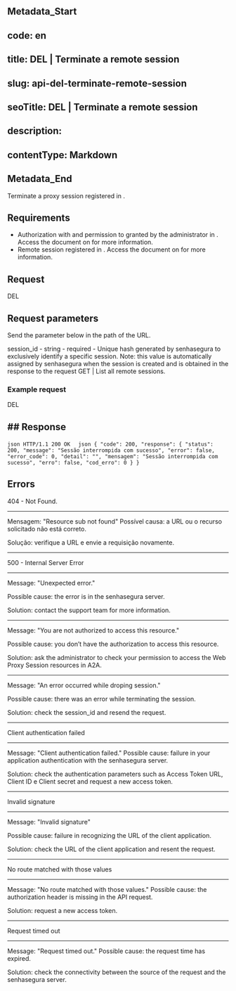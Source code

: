 ## Metadata_Start 
## code: en
## title: DEL | Terminate a remote session 
## slug: api-del-terminate-remote-session 
## seoTitle: DEL | Terminate a remote session 
## description:  
## contentType: Markdown 
## Metadata_End
Terminate a proxy session registered in .

## Requirements
*  Authorization with  and  permission to  granted by the administrator in .
Access the document on  for more information.
* Remote session registered in . 
Access the document on  for more information.



## Request

 DEL 

## Request parameters

Send the parameter below in the path of the URL.

session_id - string - required - Unique hash generated by senhasegura to exclusively identify a specific session.
Note: this value is automatically assigned by senhasegura when the session is created and is obtained in the response to the request GET | List all remote sessions.



  ### Example request

DEL 
  
  
  
  ## ## Response 
 `json
HTTP/1.1 200 OK 
`
`json
{
    "code": 200,
    "response": {
        "status": 200,
        "message": "Sessão interrompida com sucesso",
        "error": false,
        "error_code": 0,
        "detail": "",
        "mensagem": "Sessão interrompida com sucesso",
        "erro": false,
        "cod_erro": 0
    }
}
`



## Errors



404 - Not Found.

***

Mensagem: "Resource sub not found"
Possível causa: a URL ou o recurso solicitado não está correto.
        
Solução: verifique a URL e envie a requisição novamente.
***



 
500 - Internal Server Error

***
    
Message: "Unexpected error."
 
Possible cause: the error is in the senhasegura server.
        
Solution: contact the support team for more information.

***

Message: "You are not authorized to access this resource."

Possible cause: you don’t have the authorization to access this resource.
        
Solution: ask the administrator to check your permission to access the Web Proxy Session resources in A2A.

* * *
Message: "An error occurred while droping session."

Possible cause: there was an error while terminating the session.
        
Solution: check the session_id and resend the request.
    
* * *    
    

  


Client authentication failed

*** 
   
Message: "Client authentication failed."
Possible cause: failure in your application authentication with the senhasegura server. 
        
Solution: check the authentication parameters such as Access Token URL, Client ID e Client secret and request a new access token.
 
* * *   

     
  


Invalid signature

*** 
    
Message: "Invalid signature"
    
Possible cause: failure in recognizing the URL of the client application.
        
Solution: check the URL of the client application and resent the request.

* * * 

     


No route matched with those values
    
***   
    
Message: "No route matched with those values."
Possible cause: the authorization header is missing in the API request.
        
Solution: request a new access token.
   
 * * *

 


 Request timed out
    
***
    
Message: "Request timed out."
Possible cause: the request time has expired.
        
Solution: check the connectivity between the source of the request and the senhasegura server.





